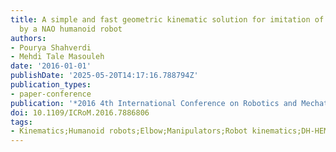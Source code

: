 ```yaml
---
title: A simple and fast geometric kinematic solution for imitation of human arms
  by a NAO humanoid robot
authors:
- Pourya Shahverdi
- Mehdi Tale Masouleh
date: '2016-01-01'
publishDate: '2025-05-20T14:17:16.788794Z'
publication_types:
- paper-conference
publication: '*2016 4th International Conference on Robotics and Mechatronics (ICROM)*'
doi: 10.1109/ICRoM.2016.7886806
tags:
- Kinematics;Humanoid robots;Elbow;Manipulators;Robot kinematics;DH-HEMTs
---
```

